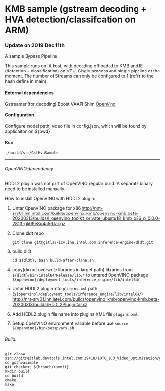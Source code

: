 # KMB sample (gstream decoding + HVA detection/classifcation on ARM)

### Update on 2019 Dec 11th

A sample Bypass Pipeline 

This sample runs on IA host, with decoding offloaded to KMB and IE (detection + classification) on VPU. Single process and single pipeline at the moment. The number of Streams can only be configured to 1 (refer to the hash define in main). 

#### External dependencies

Gstreamer (for decoding)
Boost
VAAPI Shim
[OpenVino](#openvino-dependency)

#### Configuration

Configure model path, video file in config.json, which will be found by applicaiton on ${pwd}

#### Run

```shell
./build/src/GstHvaSample
```

------

###### OpenVINO dependency

HDDL2 plugin was not part of OpenVINO regular build. A separate binary need to be installed manually.

How to install OpenVINO with HDDL2 plugin:

1. Untar OpenVINO package for x86
       http://nnt-srv01.inn.intel.com/builds/openvino_kmb/openvino-kmb.beta-20200313/builds/l_openvino_toolkit_private_ubuntu18_kmb_x86_p_0.0.0-2813-g509e8d4a56.tar.gz

2. Clone dldt repo

   `git clone git@gitlab-icv.inn.intel.com:inference-engine/dldt.git`

3. build dldt

   `cd ${dldt}; bash build-after-clone.sh `

4. copy(do not overwrite libraries in target path) libraries from `${dldt}/bin/intel64/Release/lib/*` to untared OpenVINO package `${openvino}/deployment_tools/inference_engine/lib/intel64/`

5. Untar HDDL2 plugin into `plugins.xml` path (`${openvino}/deployment_tools/inference_engine/lib/intel64/`)
       http://nnt-srv01.inn.intel.com/builds/openvino_kmb/openvino-kmb.beta-20200313/builds/HDDL2Plugin.tar.xz

6. Add HDDL2 plugin file name into plugins XML file `plugins.xml`.

7. Setup OpenVINO environment variable before use `source ${openvino}/bin/setupvars.sh`





###### Build:

```shell
git clone ssh://git@gitlab.devtools.intel.com:29418/IOTG_ICO_Video_Optimization/gsthvasample.git
cd gsthvasample
git checkout ${branch/commit}
mkdir build
cd build
cmake ..
make
```